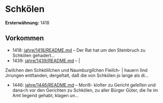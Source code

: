 # Schkölen

**Ersterwähnung:** 1418

## Vorkommen
- 1418: [jahre/1418/README.md](../jahre/1418/README.md) – Der Rat hat um den Steinbruch zu Schkölen gehadert...
- 1439: [jahre/1439/README.md](../jahre/1439/README.md) – |

Zwiſchen den Schköliſchen und Naumburgiſchen Fleiſch- |
hauern ſind Jrrungen entſtanden, dergeſtalt, daß die von
Schkölen jo lange als di...
- 1446: [jahre/1446/README.md](../jahre/1446/README.md) – Moriß-
kloſter zu Gericht geſeſſen und dana<h vor den Gerichten
zu Schkölen, zu aller Bürger Güter, die ſie im Amt
liegend gehabt, klagen un...
